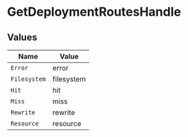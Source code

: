 # GetDeploymentRoutesHandle


## Values

| Name         | Value        |
| ------------ | ------------ |
| `Error`      | error        |
| `Filesystem` | filesystem   |
| `Hit`        | hit          |
| `Miss`       | miss         |
| `Rewrite`    | rewrite      |
| `Resource`   | resource     |